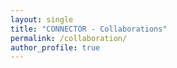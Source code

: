 ```yaml
---
layout: single
title: "CONNECTOR - Collaborations"
permalink: /collaboration/
author_profile: true
--- 
```




